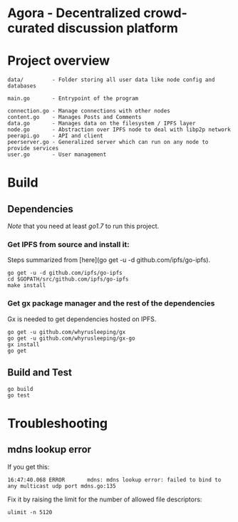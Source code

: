 # Agora - Decentralized crowd-curated discussion platform

# Project overview
```
data/         - Folder storing all user data like node config and databases

main.go       - Entrypoint of the program

connection.go - Manage connections with other nodes
content.go    - Manages Posts and Comments
data.go       - Manages data on the filesystem / IPFS layer
node.go       - Abstraction over IPFS node to deal with libp2p network
peerapi.go    - API and client
peerserver.go - Generalized server which can run on any node to provide services
user.go       - User management
```

# Build

## Dependencies
*Note* that you need at least *go1.7* to run this project.

### Get IPFS from source and install it:
Steps summarized from [here](go get -u -d github.com/ipfs/go-ipfs).

```
go get -u -d github.com/ipfs/go-ipfs
cd $GOPATH/src/github.com/ipfs/go-ipfs
make install
```

### Get gx package manager and the rest of the dependencies
Gx is needed to get dependencies hosted on IPFS.

```
go get -u github.com/whyrusleeping/gx
go get -u github.com/whyrusleeping/gx-go
gx install
go get
```

## Build and Test

```
go build
go test
```

# Troubleshooting

## mdns lookup error

If you get this:

```
16:47:40.068 ERROR       mdns: mdns lookup error: failed to bind to any multicast udp port mdns.go:135
```

Fix it by raising the limit for the number of allowed file descriptors:

```
ulimit -n 5120
```